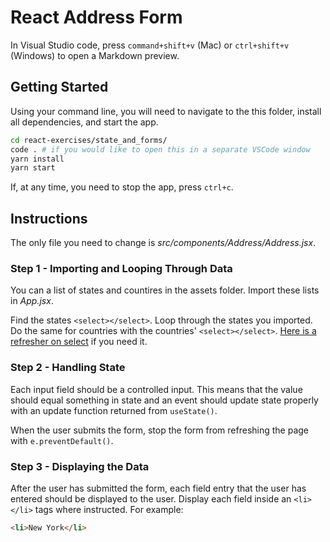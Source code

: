 # React Address Form

In Visual Studio code, press `command+shift+v` (Mac) or `ctrl+shift+v` (Windows) to open a Markdown preview.

## Getting Started

Using your command line, you will need to navigate to the this folder, install all dependencies, and start the app.

```bash
cd react-exercises/state_and_forms/
code . # if you would like to open this in a separate VSCode window
yarn install
yarn start
```

If, at any time, you need to stop the app, press `ctrl+c`.

## Instructions

The only file you need to change is _src/components/Address/Address.jsx_.

### Step 1 - Importing and Looping Through Data

You can a list of states and countires in the assets folder. Import these lists in _App.jsx_.

Find the states `<select></select>`. Loop through the states you imported. Do the same for countries with the countries' `<select></select>`. [Here is a refresher on select](https://developer.mozilla.org/en-US/docs/Web/HTML/Element/select) if you need it.

### Step 2 - Handling State

Each input field should be a controlled input. This means that the value should equal something in state and an event should update state properly with an update function returned from `useState()`.

When the user submits the form, stop the form from refreshing the page with `e.preventDefault()`.

### Step 3 - Displaying the Data

After the user has submitted the form, each field entry that the user has entered should be displayed to the user. Display each field inside an `<li></li>` tags where instructed. For example:

```html
<li>New York</li>
```
